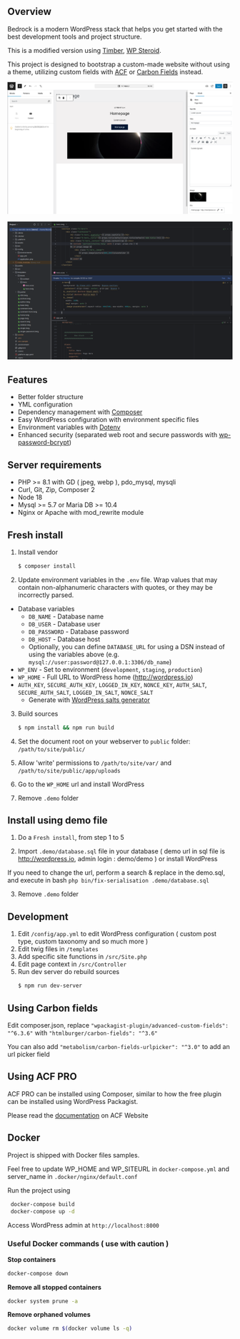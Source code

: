 ## Overview

Bedrock is a modern WordPress stack that helps you get started with the best development tools and project structure.

This is a modified version using [Timber](https://fr.wordpress.org/plugins/timber-library/), [WP Steroid](https://github.com/wearemetabolism/wp-steroids). 

This project is designed to bootstrap a custom-made website without using a theme, utilizing custom fields with [ACF](https://www.advancedcustomfields.com) or [Carbon Fields](https://carbonfields.net) instead.

![](.demo/screenshot.png)

![](.demo/code.png)

## Features

- Better folder structure
- YML configuration
- Dependency management with [Composer](https://getcomposer.org)
- Easy WordPress configuration with environment specific files
- Environment variables with [Dotenv](https://github.com/vlucas/phpdotenv)
- Enhanced security (separated web root and secure passwords with [wp-password-bcrypt](https://github.com/roots/wp-password-bcrypt))

## Server requirements

- PHP >= 8.1 with GD ( jpeg, webp ), pdo_mysql, mysqli
- Curl, Git, Zip, Composer 2
- Node 18
- Mysql >= 5.7 or Maria DB >= 10.4
- Nginx or Apache with mod_rewrite module

## Fresh install

1. Install vendor
   ```sh
   $ composer install
   ```

2. Update environment variables in the `.env` file. Wrap values that may contain non-alphanumeric characters with quotes, or they may be incorrectly parsed.

- Database variables
    - `DB_NAME` - Database name
    - `DB_USER` - Database user
    - `DB_PASSWORD` - Database password
    - `DB_HOST` - Database host
    - Optionally, you can define `DATABASE_URL` for using a DSN instead of using the variables above (e.g. `mysql://user:password@127.0.0.1:3306/db_name`)
- `WP_ENV` - Set to environment (`development`, `staging`, `production`)
- `WP_HOME` - Full URL to WordPress home (http://wordpress.io)
- `AUTH_KEY`, `SECURE_AUTH_KEY`, `LOGGED_IN_KEY`, `NONCE_KEY`, `AUTH_SALT`, `SECURE_AUTH_SALT`, `LOGGED_IN_SALT`, `NONCE_SALT`
    - Generate with [WordPress salts generator](https://roots.io/salts.html)

3. Build sources
   ```sh
   $ npm install && npm run build
   ```

4. Set the document root on your webserver to `public` folder: `/path/to/site/public/`

5. Allow 'write' permissions to `/path/to/site/var/` and `/path/to/site/public/app/uploads`

6. Go to the `WP_HOME` url and install WordPress

7. Remove `.demo` folder

## Install using demo file

1. Do a `Fresh install`, from step 1 to 5

2. Import `.demo/database.sql` file in your database ( demo url in sql file is http://wordpress.io, admin login : demo/demo ) or install WordPress

If you need to change the url, perform a search & replace in the demo.sql, and execute in bash `php bin/fix-serialisation .demo/database.sql`

3. Remove `.demo` folder

## Development

1. Edit `/config/app.yml` to edit WordPress configuration ( custom post type, custom taxonomy and so much more )
1. Edit twig files in `/templates`
2. Add specific site functions in `/src/Site.php`
3. Edit page context in `/src/Controller`
4. Run dev server do rebuild sources
   ```sh
   $ npm run dev-server
   ```

## Using Carbon fields

Edit composer.json, replace `"wpackagist-plugin/advanced-custom-fields": "^6.3.6"` with `"htmlburger/carbon-fields": "^3.6"`

You can also add `"metabolism/carbon-fields-urlpicker": "^3.0"` to add an url picker field

## Using ACF PRO

ACF PRO can be installed using Composer, similar to how the free plugin can be installed using WordPress Packagist.

Please read the [documentation](https://www.advancedcustomfields.com/resources/installing-acf-pro-with-composer/) on ACF Website

## Docker

Project is shipped with Docker files samples.

Feel free to update WP_HOME and WP_SITEURL in `docker-compose.yml` and server_name in `.docker/nginx/default.conf`

Run the project using 

```sh
 docker-compose build
 docker-compose up -d
```

Access WordPress admin at `http://localhost:8000`

### Useful Docker commands ( use with caution )

**Stop containers**
```sh
docker-compose down
```

**Remove all stopped containers**
```sh
docker system prune -a
```

**Remove orphaned volumes**
```sh
docker volume rm $(docker volume ls -q)
```